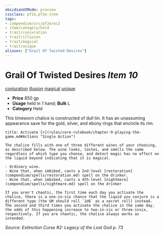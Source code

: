 ```yaml
---
obsidianUIMode: preview
cssclass: pf2e,pf2e-item
tags:
- compendium/src/pf2e/ec2
- item/category/held
- trait/conjuration
- trait/illusion
- trait/magical
- trait/unique
aliases: ["Grail Of Twisted Desires"]
---
```

# Grail Of Twisted Desires *Item 10*  
[conjuration](rules/traits/conjuration.md "Conjuration School Trait")  [illusion](rules/traits/illusion.md "Illusion School Trait")  [magical](rules/traits/magical.md "Magical Item Trait")  [unique](rules/traits/unique.md "Unique Rarity Trait")  

- **Price** 850 gp
- **Usage** held in 1 hand; **Bulk** L
- **Category** Held

This timeworn chalice is constructed of dull tin. It has an unassuming appearance save for the gold, silver, and ebony rings that encircle its rim.

```ad-embed-ability
title: Activate [>](rules/core-rulebook/chapter-9-playing-the-game.md#Actions "Single Action")

The chalice fills with one of three different wines of your choosing, as described below. The wine looks, tastes, and smells the same regardless of which type you choose, and detect magic has no effect on the liquid beyond indicating that it is magical.

- Ordinary wine.
- Wine that, when imbibed, casts a 2nd-level [restoration](compendium/spells/restoration.md) spell on the drinker.
- Wine that, when imbibed, casts a 4th-level [nightmare](compendium/spells/nightmare.md) spell on the drinker

If you aren't chaotic, the first time each day you activate the chalice, there is a one-in-six chance that the liquid you conjure is a different type (the GM should roll `1d6` as a secret roll) instead. The second and third times you activate the chalice in the same day, the odds of this happening increase to two-in-six or three-insix, respectively. If you are chaotic, the chalice always works as intended.
```

*Source: Extinction Curse #2: Legacy of the Lost God p. 73*